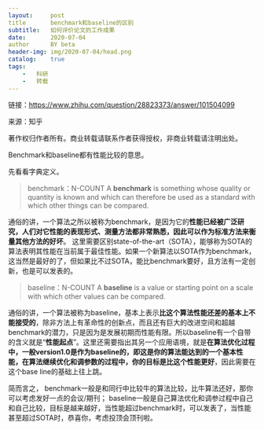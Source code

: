 ```yaml
---
layout:		post
title		benchmark和baseline的区别
subtitle:	如何评价论文的工作成果
date:		2020-07-04
author		BY beta
header-img:	img/2020-07-04/head.png
catalog:	true
tags:
	-	科研
	-	转载
---
```


链接：https://www.zhihu.com/question/28823373/answer/101504099

来源：知乎

著作权归作者所有。商业转载请联系作者获得授权，非商业转载请注明出处。



Benchmark和baseline都有性能比较的意思。

先看看字典定义。

> benchmark：N-COUNT A **benchmark** is something whose quality or quantity is known and which can therefore be used as a standard with which other things can be compared.

通俗的讲，一个算法之所以被称为benchmark，是因为它的**性能已经被广泛研究，人们对它性能的表现形式、测量方法都非常熟悉，因此可以作为标准方法来衡量其他方法的好坏**。
这里需要区别state-of-the-art（SOTA），能够称为SOTA的算法表明其性能在当前属于最佳性能。如果一个新算法以SOTA作为benchmark，这当然是最好的了，但如果比不过SOTA，能比benchmark要好，且方法有一定创新，也是可以发表的。

> baseline：N-COUNT A **baseline** is a value or starting point on a scale with which other values can be compared.

通俗的讲，一个算法被称为baseline，基本上表示**比这个算法性能还差的基本上不能接受的**，除非方法上有革命性的创新点，而且还有巨大的改进空间和超越benchmark的潜力，只是因为是发展初期而性能有限。所以baseline有一个自带的含义就是“**性能起点**”。这里还需要指出其另一个应用语境，就是**在算法优化过程中，一般version1.0是作为baseline的，即这是你的算法能达到的一个基本性能，在算法继续优化和调参数的过程中，你的目标是比这个性能更好**，因此需要在这个base line的基础上往上跳。

简而言之，
benchmark一般是和同行中比较牛的算法比较，比牛算法还好，那你可以考虑发好一点的会议/期刊；
baseline一般是自己算法优化和调参过程中自己和自己比较，目标是越来越好，当性能超过benchmark时，可以发表了，当性能甚至超过SOTA时，恭喜你，考虑投顶会顶刊啦。